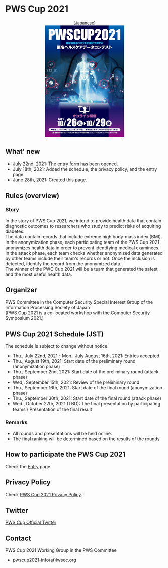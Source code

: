 # PWS Cup 2021

<div style="text-align: center;">
 <font size="2">
  <a href="./cup21.html">[Japanese]</a>
 </font>
</div>

<div align="center">
 <a href="./Images/poster2021_fullsize.jpg">
  <img src="./Images/poster2021.jpg" width=50%>
 </a>
</div>

## What' new
- July 22nd, 2021: [The entry form](https://forms.gle/b2gBRWQnkRifPWcC6) has been opened.
- July 18th, 2021: Added the schedule, the privacy policy, and the entry page.
- June 28th, 2021: Created this page.

## Rules (overview)
### Story
In the story of PWS Cup 2021, we intend to provide health data that contain diagnostic outcomes to researchers who study to predict risks of acquiring diabetes.  
The data contain records that include extreme high body-mass index (BMI).  
In the anonymization phase, each participating team of the PWS Cup 2021 anonymizes health data in order to prevent identifying medical examinees.  
In the attack phase, each team checks whether anonymized data generated by other teams include their team's records or not. Once the inclusion is detected, identify the record from the anonymized data.  
The winner of the PWC Cup 2021 will be a team that generated the safest and the most useful health data.

## Organizer
PWS Committee in the Computer Security Special Interest Group of the Information Processing Society of Japan  
(PWS Cup 2021 is a co-located workshop with the Computer Security Symposium 2021.)

## PWS Cup 2021 Schedule (JST)
The schedule is subject to change without notice.

- Thu., July 22nd, 2021 - Mon., July August 16th, 2021: Entries accepted
- Thu., August 19th, 2021: Start date of the preliminary round (anonymization phase)
- Thu., September 2nd, 2021: Start date of the preliminary round (attack phase)
- Wed,. September 15th, 2021: Review of the preliminary round
- Thu., September 16th, 2021: Start date of the final round (anonymization phase)
- Thu., September 30th, 2021: Start date of the final round (attack phase)
- Wed., October 27th, 2021 (TBD): The final presentation by participating teams / Presentation of the final result

### Remarks
- All rounds and presentations will be held online.
- The final ranking will be determined based on the results of the rounds.

## How to participate the PWS Cup 2021
Check the [Entry](./entry_e.html) page

## Privacy Policy
Check [PWS Cup 2021 Privacy Policy](./privacy_policy_e.html).

## Twitter
[PWS Cup Official Twitter](https://twitter.com/pwscup_admin)


## Contact
PWS Cup 2021 Working Group in the PWS Committee

  - pwscup2021-info(at)iwsec.org
